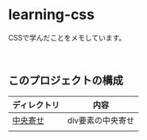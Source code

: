 # learning-css
CSSで学んだことをメモしています。  

<!-- START doctoc generated TOC please keep comment here to allow auto update -->
<!-- END doctoc generated TOC please keep comment here to allow auto update -->
<br>

## このプロジェクトの構成

| ディレクトリ                                         | 内容                     |
| ---------------------------------------------- | ---------------------- |
| [中央寄せ](./1-centering)     | div要素の中央寄せ                    |
|                                                |               |



<br>
